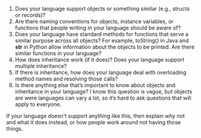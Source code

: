 1. Does your language support objects or something similar (e.g., structs or records)?
2. Are there naming conventions for objects, instance variables, or functions that people writing in your language should be aware of?
3. Does your language have standard methods for functions that serve a similar purpose across all objects? For example, toString() in Java and __str__ in Python allow information about the objects to be printed. Are there similar functions in your language?
4. How does inheritance work (if it does)? Does your language support multiple inheritance?
5. If there is inheritance, how does your language deal with overloading method names and resolving those calls?
6. Is there anything else that’s important to know about objects and inheritance in your language?
I know this question is vague, but objects are were languages can vary a lot, so it’s hard to ask questions that will apply to everyone.
 

If your language doesn't support anything like this, then explain why not and what it does instead, or how people work around not having those things.
